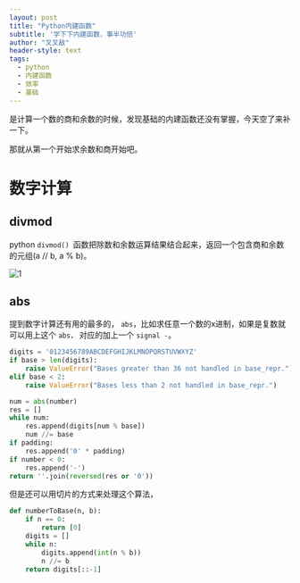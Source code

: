 ```yaml
---
layout: post
title: "Python内建函数"
subtitle: '学下下内建函数，事半功倍'
author: "叉叉敌"
header-style: text
tags:
  - python
  - 内建函数
  - 效率
  - 基础
---
```


是计算一个数的商和余数的时候，发现基础的内建函数还没有掌握，今天空了来补一下。

那就从第一个开始求余数和商开始吧。

# 数字计算

## divmod
python `divmod() `函数把除数和余数运算结果结合起来，返回一个包含商和余数的元组(a // b, a % b)。

![1](https://gitee.com/chasays/mdPic/raw/master/uPic/eHOw9Q.png)

## abs
提到数字计算还有用的最多的， `abs`，比如求任意一个数的x进制，如果是复数就可以用上这个 `abs，` 对应的加上一个 `signal -`。

```py
digits = '0123456789ABCDEFGHIJKLMNOPQRSTUVWXYZ'
if base > len(digits):
    raise ValueError("Bases greater than 36 not handled in base_repr.")
elif base < 2:
    raise ValueError("Bases less than 2 not handled in base_repr.")

num = abs(number)
res = []
while num:
    res.append(digits[num % base])
    num //= base
if padding:
    res.append('0' * padding)
if number < 0:
    res.append('-')
return ''.join(reversed(res or '0'))
```
但是还可以用切片的方式来处理这个算法，
```py
def numberToBase(n, b):
    if n == 0:
        return [0]
    digits = []
    while n:
        digits.append(int(n % b))
        n //= b
    return digits[::-1]
```


